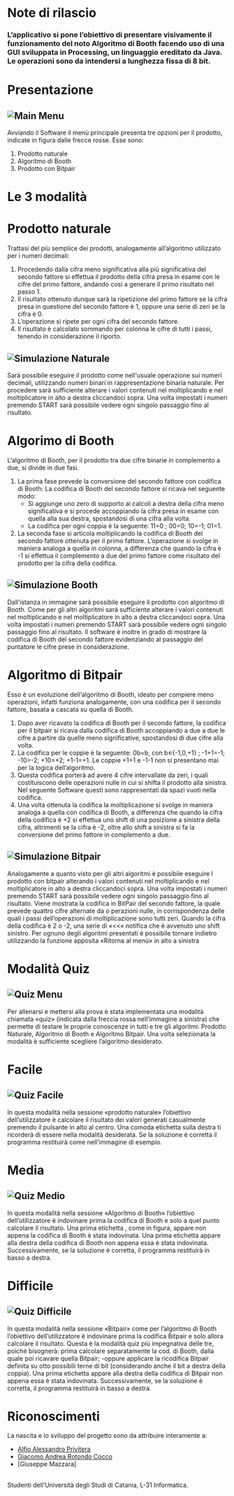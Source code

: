 # Note di rilascio
### L’applicativo si pone l’obiettivo di presentare visivamente il funzionamento del noto Algoritmo di Booth facendo uso di una GUI sviluppata in Processing, un linguaggio ereditato da Java. Le operazioni sono da  intendersi a lunghezza fissa di 8 bit.
# Presentazione

## ![Main Menu](https://github.com/coccojack/VisualBooth/blob/main/screenshots/menu_principale.PNG)
Avviando il Software il menù principale presenta tre opzioni per il prodotto, indicate in figura dalle frecce rosse.
Esse sono:
1. Prodotto naturale
2. Algoritmo di Booth
3. Prodotto con Bitpair

# Le 3 modalità
# Prodotto naturale
Trattasi del più semplice dei prodotti, analogamente all’algoritmo utilizzato per i numeri decimali:
1. Procedendo dalla cifra meno significativa alla più significativa del secondo fattore si effettua il prodotto della cifra presa in esame con le cifre del primo fattore, andando così a generare il primo risultato nel passo 1.
2. Il risultato ottenuto dunque sarà la ripetizione del primo fattore se la cifra presa in questione del secondo fattore è 1, oppure una serie di zeri se la cifra è 0.
3. L’operazione si ripete per ogni cifra del secondo fattore.
4. Il risultato è calcolato sommando per colonna le cifre di tutti i passi, tenendo in considerazione il riporto.

## ![Simulazione Naturale](https://github.com/coccojack/VisualBooth/blob/main/screenshots/sim_naturale.PNG)
Sarà possibile eseguire il prodotto come nell'usuale operazione sui numeri decimali, utilizzando numeri binari in rappresentazione binaria naturale. Per procedere sarà sufficiente alterare i valori contenuti nel moltiplicando
e nel moltiplicatore in alto a destra cliccandoci sopra. 
Una volta impostati i numeri premendo START sarà possibile vedere ogni singolo passaggio fino al risultato.

# Algorimo di Booth
L’algoritmo di Booth, per il prodotto tra due cifre binarie in complemento a due, si divide in due fasi.
1. La prima fase prevede la conversione del secondo fattore con codifica di Booth:
La codifica di Booth del secondo fattore si ricava nel seguente modo:
    - Si aggiunge uno zero di supporto ai calcoli a destra della cifra meno significativa e si procede accoppiando la cifra presa in esame con quella alla sua destra, spostandosi di una cifra alla volta.
    - La codifica per ogni coppia è la seguente: 11=0 ; 00=0; 10=-1; 01=1.
2. La seconda fase si articola moltiplicando la codifica di Booth del secondo fattore ottenuta per il primo fattore. L’operazione si svolge in maniera analoga a quella in colonna, a differenza che quando la cifra è -1 si effettua il complemento a due del primo fattore come risultato del prodotto per la cifra della codifica.

## ![Simulazione Booth](https://github.com/coccojack/VisualBooth/blob/main/screenshots/sim_booth.PNG)
Dall’istanza in immagine sarà possibile eseguire il prodotto con algoritmo di Booth.
Come per gli altri algoritmi sarà sufficiente alterare i valori contenuti nel moltiplicando e nel moltiplicatore in alto a destra cliccandoci sopra. Una volta impostati i numeri premendo START sarà possibile vedere ogni singolo passaggio fino al risultato.
Il software è inoltre in grado di mostrare la codifica di Booth del secondo fattore evidenziando al passaggio del puntatore le cifre prese in considerazione.

# Algoritmo di Bitpair
Esso è un evoluzione dell’algoritmo di Booth, ideato per compiere meno operazioni, infatti funziona analogamente, con una codifica per il secondo fattore, basata a cascata su quella di Booth.
1. Dopo aver ricavato la codifica di Booth per il secondo fattore, la codifica per il bitpair si ricava dalla codifica di Booth accoppiando a due a due le cifre a partire da quelle meno significative, spostandosi di due cifre alla volta.
2. La codifica per le coppie è la seguente: 0b=b, con b∊{-1,0,+1} ; -1+1=-1; -10=-2; +10=+2; +1-1=+1. Le coppie +1+1 e -1-1 non si presentano mai per la logica dell’algoritmo.
3. Questa codifica porterà ad avere 4 cifre intervallate da zeri, i quali costituiscono delle operazioni nulle in cui si shifta il prodotto alla sinistra. Nel seguente Software questi sono rappresentati da spazi vuoti nella codifica.
4. Una volta ottenuta la codifica la moltiplicazione si svolge in maniera analoga a quella con codifica di Booth, a differenza che quando la cifra della codifica è +2 si effettua uno shift di una posizione a sinistra della cifra, altrimenti se la cifra è -2, oltre allo shift a sinistra si fa la conversione del primo fattore in complemento 
a due.

## ![Simulazione Bitpair](https://github.com/coccojack/VisualBooth/blob/main/screenshots/sim_bitpair.PNG)
Analogamente a quanto visto per gli altri algoritmi è possibile eseguire l prodotto con bitpair alterando i valori contenuti nel moltiplicando e nel moltiplicatore in alto a destra cliccandoci sopra. Una volta impostati i numeri premendo START sarà possibile vedere ogni singolo passaggio fino al risultato.
Viene mostrata la codifica in BitPair del secondo fattore, la quale prevede quattro cifre alternate da o perazioni nulle, in corrispondenza delle quali i passi dell’operazioni di moltiplicazione sono tutti zeri.
Quando la cifra della codifica è 2 o -2, una serie di «<<« notifica che è avvenuto uno shift sinistro.
Per ognuno degli algoritmi presentati è possibile tornare indietro utilizzando la funzione apposita «Ritorna al menù» in alto a sinistra

# Modalità Quiz
## ![Quiz Menu](https://github.com/coccojack/VisualBooth/blob/main/screenshots/menu_quiz.PNG)
Per allenarsi e mettersi alla prova è stata implementata una modalità chiamata «quiz» (indicata dalla freccia rossa nell’immagine a sinistra) che permette di testare le proprie conoscenze in tutti e tre gli algoritmi: 
Prodotto Naturale, Algoritmo di Booth e Algoritmo Bitpair.
Una volta selezionata la modalità è sufficiente scegliere l’algoritmo desiderato.

# Facile
## ![Quiz Facile](https://github.com/coccojack/VisualBooth/blob/main/screenshots/quiz_naturale.PNG)
In questa modalità nella sessione «prodotto naturale» l’obiettivo dell’utilizzatore è calcolare il risultato dei
valori generati casualmente premendo il pulsante <start> in alto al centro.
Una comoda etichetta sulla destra ti ricorderà di essere nella modalità desiderata.
Se la soluzione è corretta il programma restituirà <OK> come nell’immagine di esempio.
 
# Media
## ![Quiz Medio](https://github.com/coccojack/VisualBooth/blob/main/screenshots/quiz_booth.PNG)
In questa modalità nella sessione «Algoritmo di Booth» l’obiettivo dell’utilizzatore è indovinare prima la codifica di Booth e solo a quel punto calcolare il risultato.
Una prima etichetta <OK>, come in figura, appare non appena la codifica di Booth è stata indovinata.
Una prima etichetta <OK> appare alla destra della codifica di Booth non appena essa è stata indovinata. 
Successivamente, se la soluzione è corretta, il programma restituirà <OK> in basso a destra.

# Difficile
## ![Quiz Difficile](https://github.com/coccojack/VisualBooth/blob/main/screenshots/quiz_bitpair.PNG)
In questa modalità nella sessione «Bitpair» come per l’algoritmo di Booth l’obiettivo dell’utilizzatore è indovinare prima la codifica Bitpair e solo allora calcolare il risultato.
Questa è la modalità quiz più impegnativa delle tre, poiché bisognerà: 
prima calcolare separatamente la cod. di Booth, dalla quale poi ricavare quella Bitpair;
-oppure applicare la ricodifica Bitpair definita su otto possibili terne di bit (considerando anche il bit a destra della coppia).
Una prima etichetta <OK> appare alla destra della codifica di Bitpair non appena essa è stata indovinata. Successivamente, se la soluzione è corretta, il programma restituirà <OK> in basso a destra.

# Riconoscimenti
La nascita e lo sviluppo del progetto sono da attribuire interamente a:
- [Alfio Alessandro Privitera](https://github.com/AlfioA)
- [Giacomo Andrea Rotondo Cocco](https://github.com/coccojack)
- [Giuseppe Mazzara]
<br>
Studenti dell’Università degli Studi di Catania, L-31 Informatica.

